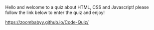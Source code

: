 Hello and welcome to a quiz about HTML, CSS and Javascript! please follow the link below to enter the quiz and enjoy!

https://zoombabyy.github.io/Code-Quiz/